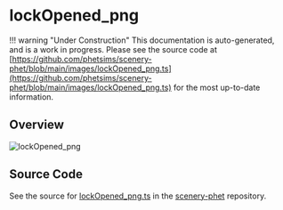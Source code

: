 # lockOpened_png

!!! warning "Under Construction"
    This documentation is auto-generated, and is a work in progress. Please see the source code at
    [https://github.com/phetsims/scenery-phet/blob/main/images/lockOpened_png.ts](https://github.com/phetsims/scenery-phet/blob/main/images/lockOpened_png.ts) for the most up-to-date information.

## Overview



<img id="doc-image" alt="lockOpened_png">
<script type="module">
import { lockOpened_png } from '/lib/scenerystack.esm.min.js';

if ( lockOpened_png instanceof HTMLImageElement ) {
  document.querySelector( '#doc-image' ).src = lockOpened_png.src;
}
else if ( Array.isArray( lockOpened_png ) ) {
  document.querySelector( '#doc-image' ).src = lockOpened_png[ 0 ].url;
}
</script>




## Source Code

See the source for [lockOpened_png.ts](https://github.com/phetsims/scenery-phet/blob/main/images/lockOpened_png.ts) in the [scenery-phet](https://github.com/phetsims/scenery-phet) repository.
